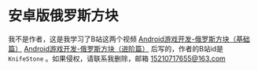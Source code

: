 # 安卓版俄罗斯方块
我不是作者，这是我学习了B站这两个视频 [Android游戏开发-俄罗斯方块（基础篇）](https://www.bilibili.com/video/av4157757) [Android游戏开发-俄罗斯方块（进阶篇）](https://www.bilibili.com/video/av4263229)
后写的，作者的B站id是 `KnifeStone` 。如果侵权，请联系我删除，邮箱 15210717655@163.com
